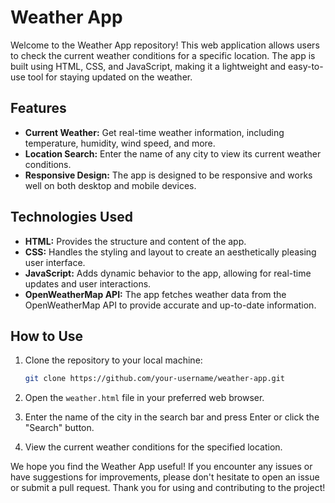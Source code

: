 # Weather App

Welcome to the Weather App repository! This web application allows users to check the current weather conditions for a specific location. The app is built using HTML, CSS, and JavaScript, making it a lightweight and easy-to-use tool for staying updated on the weather.

## Features

- **Current Weather:** Get real-time weather information, including temperature, humidity, wind speed, and more.
- **Location Search:** Enter the name of any city to view its current weather conditions.
- **Responsive Design:** The app is designed to be responsive and works well on both desktop and mobile devices.

## Technologies Used

- **HTML:** Provides the structure and content of the app.
- **CSS:** Handles the styling and layout to create an aesthetically pleasing user interface.
- **JavaScript:** Adds dynamic behavior to the app, allowing for real-time updates and user interactions.
- **OpenWeatherMap API:** The app fetches weather data from the OpenWeatherMap API to provide accurate and up-to-date information.

## How to Use

1. Clone the repository to your local machine:

   ```bash
   git clone https://github.com/your-username/weather-app.git
   ```

2. Open the `weather.html` file in your preferred web browser.

3. Enter the name of the city in the search bar and press Enter or click the "Search" button.

4. View the current weather conditions for the specified location.



We hope you find the Weather App useful! If you encounter any issues or have suggestions for improvements, please don't hesitate to open an issue or submit a pull request. Thank you for using and contributing to the project!
